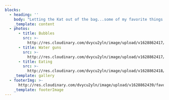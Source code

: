 ```yaml
---
blocks:
  - heading: ''
    body: "Letting the Kat out of the bag...some of my favorite things!\n- For\_[katharsis](http://www.scandinavian-homes.se/)\_...\n- When there is a\_[katastrophe](https://skinsolutionsnewyork.com/)\_on my face ...\n- Yummy recipes I study on\_[cookat](https://www.instagram.com/cookat__/?hl=en)\_...\n- For a\_[katalogue](https://www.liketoknowit.com/)\_of what to wear ...\n- For a\_[katalogue](https://www.yelp.com/)\_of where to eat ...\_\n- [Katalyst](https://www.cnn.com/)\_for being up-to-date ...\n- Things that\_[katapult](https://www.allkpop.com/)\_my very being into total fangirl mode ..."
    _template: content
  - photos:
      - title: Bubbles
        src: >-
          http://res.cloudinary.com/dvycu2yln/image/upload/v1628862417/s_DA82593761CA5B09D09BFD62A2CC209E5B757255EDDB7A69C556DF93B83702F5_1580179690370_Kat_UNRETOUCHED-99_oi6jkt.jpg
      - title: Water guns
        src: >-
          http://res.cloudinary.com/dvycu2yln/image/upload/v1628862417/s_DA82593761CA5B09D09BFD62A2CC209E5B757255EDDB7A69C556DF93B83702F5_1580179958504_Kat_UNRETOUCHED-32_m5gag5.jpg
      - title: Eating
        src: >-
          http://res.cloudinary.com/dvycu2yln/image/upload/v1628862418/s_DA82593761CA5B09D09BFD62A2CC209E5B757255EDDB7A69C556DF93B83702F5_1580179693365_Kat_UNRETOUCHED-102_irsm86.jpg
    _template: gallery
  - footerImg: >-
      http://res.cloudinary.com/dvycu2yln/image/upload/v1628862439/favorites_hdk0r0.jpg
    _template: footerImage
---
```


